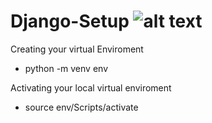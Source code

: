 # Django-Setup ![alt text]([http://url/to/img.png](https://www.google.com/url?sa=i&url=https%3A%2F%2Fwww.opengis.ch%2Fdjango-python-logo-2%2F&psig=AOvVaw0FFM1ZCAq7egSaNB1I_xwD&ust=1672852605860000&source=images&cd=vfe&ved=0CBAQjRxqFwoTCPCy0Nzzq_wCFQAAAAAdAAAAABAJ))

Creating your virtual Enviroment
- python -m venv env

Activating your local virtual enviroment
- source env/Scripts/activate


